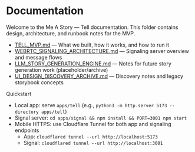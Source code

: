 # Documentation

Welcome to the Me A Story — Tell documentation. This folder contains design, architecture, and runbook notes for the MVP.

- [TELL_MVP.md](./TELL_MVP.md) — What we built, how it works, and how to run it
- [WEBRTC_SIGNALING_ARCHITECTURE.md](./WEBRTC_SIGNALING_ARCHITECTURE.md) — Signaling server overview and message flows
- [LLM_STORY_GENERATION_ENGINE.md](./LLM_STORY_GENERATION_ENGINE.md) — Notes for future story generation work (placeholder/archive)
- [UI_DESIGN_DISCOVERY_ARCHIVE.md](./UI_DESIGN_DISCOVERY_ARCHIVE.md) — Discovery notes and legacy storybook concepts

Quickstart

- Local app: serve `apps/tell` (e.g., `python3 -m http.server 5173 --directory apps/tell`)
- Signal server: `cd apps/signal && npm install && PORT=3001 npm start`
- Mobile HTTPS: use Cloudflare Tunnel for both app and signaling endpoints
  - App: `cloudflared tunnel --url http://localhost:5173`
  - Signal: `cloudflared tunnel --url http://localhost:3001` 